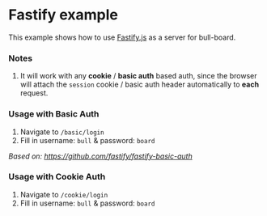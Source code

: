 # Fastify example

This example shows how to use [Fastify.js](https://www.fastify.io/) as a server for bull-board.

### Notes
1. It will work with any **cookie** / **basic auth** based auth, since the browser will attach
   the `session` cookie / basic auth header automatically to **each** request.


### Usage with Basic Auth
1. Navigate to `/basic/login`
2. Fill in username: `bull` & password: `board`

*Based on: https://github.com/fastify/fastify-basic-auth*

### Usage with Cookie Auth
1. Navigate to `/cookie/login`
2. Fill in username: `bull` & password: `board`

